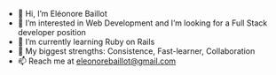 - 👋 Hi, I’m Eléonore Baillot
- 👀 I’m interested in Web Development and I’m looking for a Full Stack developer position
- 🌱 I’m currently learning Ruby on Rails
- 🦾 My biggest strengths: Consistence, Fast-learner, Collaboration
- 📫 Reach me at eleonorebaillot@gmail.com

<!---
Janettt6226/Janettt6226 is a ✨ special ✨ repository because its `README.md` (this file) appears on your GitHub profile.
You can click the Preview link to take a look at your changes.
--->
